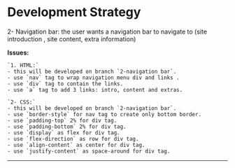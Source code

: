 # Development Strategy

2- Navigation bar:
the user wants a navigation bar to navigate to (site introduction
, site content, extra information)

**Issues:**

    `1. HTML:`
    - this will be developed on branch `2-navigation bar`.
    - use `nav` tag to wrap navigation menu div and links .
    - use `div` tag to contain the links.
    - use `a` tag to add 3 links: intro, content and extras.

    `2- CSS:`
    - this will be developed on branch `2-navigation bar`.
    - use `border-style` for nav tag to create only bottom border.
    - use `padding-top` 2% for div tag.
    - use `padding-bottom` 2% for div tag.
    - use `display` as flex for div tag.
    - use `flex-direction` as row for div tag.
    - use `align-content` as center for div tag.
    - use `justify-content` as space-around for div tag.

---
